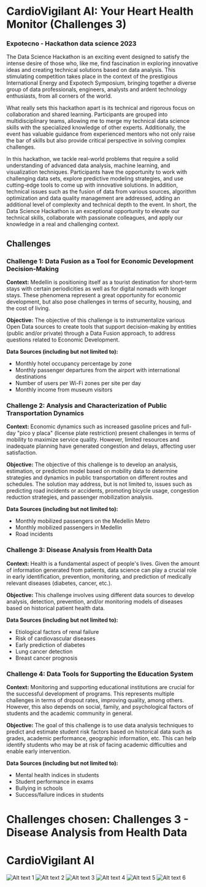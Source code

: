 # CardioVigilant AI: Your Heart Health Monitor (Challenges 3)
### Expotecno - Hackathon data science  2023

The Data Science Hackathon is an exciting event designed to satisfy the intense desire of those who, like me, find fascination in exploring innovative ideas and creating technical solutions based on data analysis. This stimulating competition takes place in the context of the prestigious International Energy and Expotech Symposium, bringing together a diverse group of data professionals, engineers, analysts and ardent technology enthusiasts, from all corners of the world.

What really sets this hackathon apart is its technical and rigorous focus on collaboration and shared learning. Participants are grouped into multidisciplinary teams, allowing me to merge my technical data science skills with the specialized knowledge of other experts. Additionally, the event has valuable guidance from experienced mentors who not only raise the bar of skills but also provide critical perspective in solving complex challenges.

In this hackathon, we tackle real-world problems that require a solid understanding of advanced data analysis, machine learning, and visualization techniques. Participants have the opportunity to work with challenging data sets, explore predictive modeling strategies, and use cutting-edge tools to come up with innovative solutions. In addition, technical issues such as the fusion of data from various sources, algorithm optimization and data quality management are addressed, adding an additional level of complexity and technical depth to the event. In short, the Data Science Hackathon is an exceptional opportunity to elevate our technical skills, collaborate with passionate colleagues, and apply our knowledge in a real and challenging context.

## Challenges

### Challenge 1: Data Fusion as a Tool for Economic Development Decision-Making

**Context:** Medellin is positioning itself as a tourist destination for short-term stays with certain periodicities as well as for digital nomads with longer stays. These phenomena represent a great opportunity for economic development, but also pose challenges in terms of security, housing, and the cost of living.

**Objective:** The objective of this challenge is to instrumentalize various Open Data sources to create tools that support decision-making by entities (public and/or private) through a Data Fusion approach, to address questions related to Economic Development.

**Data Sources (including but not limited to):**
- Monthly hotel occupancy percentage by zone
- Monthly passenger departures from the airport with international destinations
- Number of users per Wi-Fi zones per site per day
- Monthly income from museum visitors

### Challenge 2: Analysis and Characterization of Public Transportation Dynamics

**Context:** Economic dynamics such as increased gasoline prices and full-day "pico y placa" (license plate restriction) present challenges in terms of mobility to maximize service quality. However, limited resources and inadequate planning have generated congestion and delays, affecting user satisfaction.

**Objective:** The objective of this challenge is to develop an analysis, estimation, or prediction model based on mobility data to determine strategies and dynamics in public transportation on different routes and schedules. The solution may address, but is not limited to, issues such as predicting road incidents or accidents, promoting bicycle usage, congestion reduction strategies, and passenger mobilization analysis.

**Data Sources (including but not limited to):**
- Monthly mobilized passengers on the Medellin Metro
- Monthly mobilized passengers in Medellin
- Road incidents

### Challenge 3: Disease Analysis from Health Data

**Context:** Health is a fundamental aspect of people's lives. Given the amount of information generated from patients, data science can play a crucial role in early identification, prevention, monitoring, and prediction of medically relevant diseases (diabetes, cancer, etc.).

**Objective:** This challenge involves using different data sources to develop analysis, detection, prevention, and/or monitoring models of diseases based on historical patient health data.

**Data Sources (including but not limited to):**
- Etiological factors of renal failure
- Risk of cardiovascular diseases
- Early prediction of diabetes
- Lung cancer detection
- Breast cancer prognosis

### Challenge 4: Data Tools for Supporting the Education System

**Context:** Monitoring and supporting educational institutions are crucial for the successful development of programs. This represents multiple challenges in terms of dropout rates, improving quality, among others. However, this also depends on social, family, and psychological factors of students and the academic community in general.

**Objective:** The goal of this challenge is to use data analysis techniques to predict and estimate student risk factors based on historical data such as grades, academic performance, geographic information, etc. This can help identify students who may be at risk of facing academic difficulties and enable early intervention.

**Data Sources (including but not limited to):**
- Mental health indices in students
- Student performance in exams
- Bullying in schools
- Success/failure indices in students


# Challenges chosen: Challenges 3 - Disease Analysis from Health Data

# CardioVigilant AI

![Alt text 1](https://raw.githubusercontent.com/ijriosHackathon_data_science/templates/images/CardioVigilant_AI-1.png "Título 1")
![Alt text 2](https://raw.githubusercontent.comijriosHackathon_data_science/templates/images/CardioVigilant_AI-2.png "Título 2")
![Alt text 3](https://raw.githubusercontent.com/ijriosHackathon_data_science/templates/images/CardioVigilant_AI-3.png "Título 3")
![Alt text 4](https://raw.githubusercontent.com/ijriosHackathon_data_science/templates/images/CardioVigilant_AI-4.png "Título 4")
![Alt text 5](https://raw.githubusercontent.com/ijriosHackathon_data_science/templates/images/CardioVigilant_AI-5.png "Título 5")
![Alt text 6](https://raw.githubusercontent.com/ijriosHackathon_data_science/templates/images/CardioVigilant_AI-6.png "Título 6")
